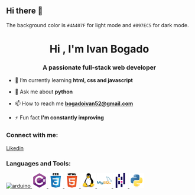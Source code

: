 ## Hi there 👋

<!--
**ybamBogado/ybamBogado** is a ✨ _special_ ✨ repository because its `README.md` (this file) appears on your GitHub profile.

Here are some ideas to get you started:

- 🔭 I’m currently working on ...
- 🌱 I’m currently learning ...
- 👯 I’m looking to collaborate on ...
- 🤔 I’m looking for help with ...
- 💬 Ask me about ...
- 📫 How to reach me: ...
- 😄 Pronouns: ...
- ⚡ Fun fact: ...
-->
The background color is `#4A407F` for light mode and `#897EC5` for dark mode.

<h1 align="center">Hi , I'm Ivan Bogado</h1>
<h3 align="center">A passionate full-stack web developer</h3>

- 🌱 I’m currently learning **html, css and javascript**

- 💬 Ask me about **python**

- 📫 How to reach me **bogadoivan52@gmail.com**

- ⚡ Fun fact **I'm constantly improving**

<h3 align="left">Connect with me:</h3>
<p align="left">
</p>
<a href="https://www.linkedin.com/in/ivan-bogado-40b03422b/">Likedin</a>

<h3 align="left">Languages and Tools:</h3>
<p align="left"> <a href="https://www.arduino.cc/" target="_blank" rel="noreferrer"> <img src="https://cdn.worldvectorlogo.com/logos/arduino-1.svg" alt="arduino" width="40" height="40"/> </a> <a href="https://www.w3schools.com/cs/" target="_blank" rel="noreferrer"> <img src="https://raw.githubusercontent.com/devicons/devicon/master/icons/csharp/csharp-original.svg" alt="csharp" width="40" height="40"/> </a> <a href="https://www.w3schools.com/css/" target="_blank" rel="noreferrer"> <img src="https://raw.githubusercontent.com/devicons/devicon/master/icons/css3/css3-original-wordmark.svg" alt="css3" width="40" height="40"/> </a> <a href="https://www.w3.org/html/" target="_blank" rel="noreferrer"> <img src="https://raw.githubusercontent.com/devicons/devicon/master/icons/html5/html5-original-wordmark.svg" alt="html5" width="40" height="40"/> </a> <a href="https://www.linux.org/" target="_blank" rel="noreferrer"> <img src="https://raw.githubusercontent.com/devicons/devicon/master/icons/linux/linux-original.svg" alt="linux" width="40" height="40"/> </a> <a href="https://www.mysql.com/" target="_blank" rel="noreferrer"> <img src="https://raw.githubusercontent.com/devicons/devicon/master/icons/mysql/mysql-original-wordmark.svg" alt="mysql" width="40" height="40"/> </a> <a href="https://pandas.pydata.org/" target="_blank" rel="noreferrer"> <img src="https://raw.githubusercontent.com/devicons/devicon/2ae2a900d2f041da66e950e4d48052658d850630/icons/pandas/pandas-original.svg" alt="pandas" width="40" height="40"/> </a> <a href="https://www.python.org" target="_blank" rel="noreferrer"> <img src="https://raw.githubusercontent.com/devicons/devicon/master/icons/python/python-original.svg" alt="python" width="40" height="40"/> </a> </p>





<style>
    body {
        background-image: url('https://drive.google.com/file/d/1J2m7yIwIwWdqmyYXj5q4oh8WucidAMpP/view?usp=drivesdk');
        background-size: cover; /* Cubre todo el espacio disponible */
        background-repeat: no-repeat; /* Evita que la imagen se repita */
        background-position: center; /* Centra la imagen en la página */
}
